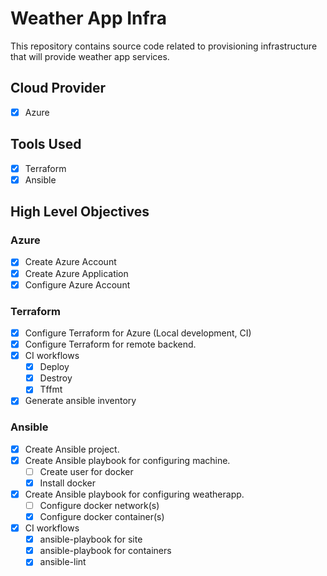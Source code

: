 # Weather App Infra

This repository contains source code related to provisioning infrastructure that will provide weather app services.

## Cloud Provider

- [x] Azure

## Tools Used

- [x] Terraform
- [x] Ansible

## High Level Objectives

### Azure

- [x] Create Azure Account
- [x] Create Azure Application
- [x] Configure Azure Account

### Terraform

- [x] Configure Terraform for Azure (Local development, CI)
- [x] Configure Terraform for remote backend.
- [x] CI workflows
    - [x] Deploy
    - [x] Destroy
    - [x] Tffmt
- [x] Generate ansible inventory

### Ansible
- [x] Create Ansible project.
- [x] Create Ansible playbook for configuring machine.
    - [ ] Create user for docker
    - [x] Install docker
- [x] Create Ansible playbook for configuring weatherapp.
    - [ ] Configure docker network(s)
    - [x] Configure docker container(s)
- [x] CI workflows
    - [x] ansible-playbook for site
    - [x] ansible-playbook for containers
    - [x] ansible-lint
